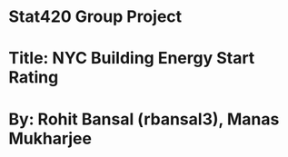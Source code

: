 # Stat420 Group Project
# Title: NYC Building Energy Start Rating 
# By: Rohit Bansal (rbansal3), Manas Mukharjee
